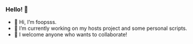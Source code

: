 ### Hello! 👋

- 👋 Hi, I’m foopsss.
- 🌱 I’m currently working on my hosts project and some personal scripts.
- 💞️ I welcome anyone who wants to collaborate!
<!---
foopsss/foopsss is a ✨ special ✨ repository because its `README.md` (this file) appears on your GitHub profile.
You can click the Preview link to take a look at your changes.
--->
